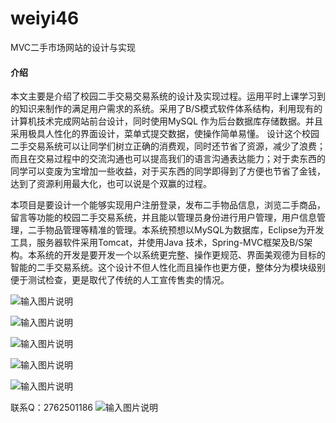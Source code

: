 # weiyi46
MVC二手市场网站的设计与实现

#### 介绍
本文主要是介绍了校园二手交易交易系统的设计及实现过程。运用平时上课学习到的知识来制作的满足用户需求的系统。采用了B/S模式软件体系结构，利用现有的计算机技术完成网站前台设计，同时使用MySQL 作为后台数据库存储数据。并且采用极具人性化的界面设计，菜单式提交数据，使操作简单易懂。
设计这个校园二手交易系统可以让同学们树立正确的消费观，同时还节省了资源，减少了浪费；而且在交易过程中的交流沟通也可以提高我们的语言沟通表达能力；对于卖东西的同学可以变废为宝增加一些收益，对于买东西的同学即得到了方便也节省了金钱，达到了资源利用最大化，也可以说是个双赢的过程。


本项目是要设计一个能够实现用户注册登录，发布二手物品信息，浏览二手商品，留言等功能的校园二手交易系统，并且能以管理员身份进行用户管理，用户信息管理，二手物品管理等精准的管理。本系统预想以MySQL为数据库，Eclipse为开发工具，服务器软件采用Tomcat，并使用Java 技术，Spring-MVC框架及B/S架构。本系统的开发是要开发一个以系统更完整、操作更规范、界面美观德为目标的智能的二手交易系统。这个设计不但人性化而且操作也更方便，整体分为模块级别便于测试检查，更是取代了传统的人工宣传售卖的情况。

![输入图片说明](https://images.gitee.com/uploads/images/2020/1129/004931_c6724d0f_4865385.png "屏幕截图.png")

![输入图片说明](https://images.gitee.com/uploads/images/2020/1129/004944_3879a04c_4865385.png "屏幕截图.png")

![输入图片说明](https://images.gitee.com/uploads/images/2020/1129/004951_4dd0ec22_4865385.png "屏幕截图.png")

![输入图片说明](https://images.gitee.com/uploads/images/2020/1129/004958_b0365daa_4865385.png "屏幕截图.png")

![输入图片说明](https://images.gitee.com/uploads/images/2020/1129/005005_85081df4_4865385.png "屏幕截图.png")


联系Q：2762501186
![输入图片说明](https://images.gitee.com/uploads/images/2020/1119/003728_cd598bb9_4865385.jpeg "微信.jpg")

